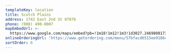```yaml
---
templateKey: location
title: Scotch Plains
address: 1742 East 2nd St 07076
phone: (908) 490-0007
mapEmbedUrl: >-
  https://www.google.com/maps/embed?pb=!1m18!1m12!1m3!1d3027.2469808173632!2d-74.4008410845163!3d40.646485779339024!2m3!1f0!2f0!3f0!3m2!1i1024!2i768!4f13.1!3m3!1m2!1s0x89c3b084969d7b13%3A0xed5f0e6b5ae17eac!2sPizza%20Brothers-Scotch%20Plains!5e0!3m2!1sen!2sus!4v1584243969993!5m2!1sen!2sus
onlineOrderingUrl: 'https://www.getordering.com/menu/57bfacd6515ee9186c7b23cb'
sortOrder: 6
---
```

